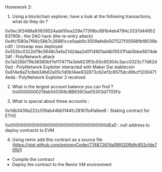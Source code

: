 Homework 2:

1. Using a blockchain explorer, have a look at the following transactions, what do they do ?

0x0ec3f2488a93839524add10ea229e773f6bc891b4eb4794c3337d4495263790b : the DAO hack (the re-entry attack)
0x4fc1580e7f66c58b7c26881cce0aab9c3509afe6e507527f30566fbf8039bcd0 : Uniswap was deployed
0x552bc0322d78c5648c5efa21d2daa2d0f14901ad4b15531f1ab5bbe5674de34f : PolyNetwork attack
0x7a026bf79b36580bf7ef174711a3de823ff3c93c65304c3acc0323c77d62d0ed : PolyNetwork Exploiter interacted with Maker Dai stablecoin
0x814e6a21c8eb34b62a05c1d0b14ee932873c62ef3c8575dc49bcf12004714eda : PolyNetwork Exploiter 2 received

2. What is the largest account balance you can find ?
0x00000000219ab540356cBB839Cbe05303d7705Fa

3. What is special about these accounts :

0x1db3439a222c519ab44bb1144fc28167b4fa6ee6 : Staking contract for ETH2

0x000000000000000000000000000000000000dEaD : null address to deploy contracts to EVM

4. Using remix add this contract as a source file (https://gist.github.com/extropyCoder/77487267da199320fb9c852cfde70fb1)

- Compile the contract
- Deploy the contract to the Remix VM environment
